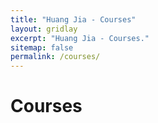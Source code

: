 ```yaml
---
title: "Huang Jia - Courses"
layout: gridlay
excerpt: "Huang Jia - Courses."
sitemap: false
permalink: /courses/
---
```



# Courses



